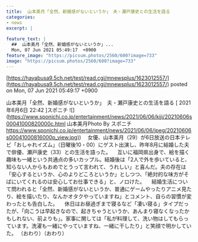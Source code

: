 ```yaml
---
title:  山本美月「全然、新婚感がないというか」　夫・瀬戸康史との生活を語る  
categories:
- news
excerpt: |
  
feature_text: |
  ##  山本美月「全然、新婚感がないというか」...
  Mon, 07 Jun 2021 05:49:17  +0900
feature_image: "https://picsum.photos/2560/600?image=733"
image: "https://picsum.photos/2560/600?image=733"
---
```


[https://hayabusa9.5ch.net/test/read.cgi/mnewsplus/1623012557/](https://hayabusa9.5ch.net/test/read.cgi/mnewsplus/1623012557/)
posted on Mon, 07 Jun 2021 05:49:17  +0900

<!--more-->

山本美月「全然、新婚感がないというか」　夫・瀬戸康史との生活を語る [ 2021年6月6日 22:42 ]スポニチ ![](https://www.sponichi.co.jp/entertainment/news/2021/06/06/kiji/20210606s00041000820000c.html 山本美月Photo By スポニチ [https://www.sponichi.co.jp/entertainment/news/2021/06/06/jpeg/20210606s00041000816000p_view.jpg)](https://www.sponichi.co.jp/entertainment/news/2021/06/06/jpeg/20210606s00041000816000p_view.jpg)) 　女優、山本美月（29）が6日放送の日本テレビ「おしゃれイズム」（日曜後10・00）にゲスト出演し、昨年8月に結婚した夫で俳優、瀬戸康史（33）との生活を語った。 　互いに福岡県出身で、絵を描く趣味も一緒という共通点の多いカップル。結婚後は「2人で外を歩いていると、知らない人からもおめでとうって言われて、うれしい」と喜んだ。夫の存在は「安心するというか、心のよりどころというか」としつつ、「絶対的な味方がそばにいてくれるのは安心してお仕事できる」と、ノロけた。 　結婚生活について問われると「全然、新婚感がないというか、普通にゲームやったりアニメ見たり、絵を描いたり、なんかオタクやっていますね」とコメント、自らの習慣が変わったとも告白した。 　休日はお昼過ぎまで寝るなど「凄い寝る」タイプだったが、「向こうは早起きなので、起きちゃうというか、あんまり寝なくなったかもしれない、前よりも」。家事に関しては「私が料理して、洗い物はしてもらっています。洗濯も一緒にやっていますね、一緒に干したり」と笑顔で明かしていた。 （おわり）（おわり）

